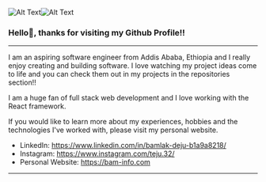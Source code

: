 ![Alt Text](https://media.tenor.com/qVW4iS42iC4AAAAC/lebron-james-dancing.gif)![Alt Text](https://media4.giphy.com/media/bGgsc5mWoryfgKBx1u/200w.gif?cid=6c09b952lmc2n8cvtj7x60hu4qvvuiaur0j4bk0w9lc1f37d&rid=200w.gif&ct=g)

### Hello👋, thanks for visiting my Github Profile!!

-----------------------------------------------------------------------------------------------------------------------------------------------------------

I am an aspiring software engineer from Addis Ababa, Ethiopia and I really enjoy creating and building software. I love watching my project ideas come to life and you can check them out in my projects in the repositories section!! 

I am a huge fan of full stack web development and I love working with the React framework. 

If you would like to learn more about my experiences, hobbies and the technologies I've worked with, please visit my personal website.

<!-- - Personal Website: https://bam-info.com -->
- LinkedIn: https://www.linkedin.com/in/bamlak-deju-b1a9a8218/
- Instagram: https://www.instagram.com/teju.32/
- Personal Website: https://bam-info.com

-----------------------------------------------------------------------------------------------------------------------------------------------------------
